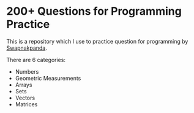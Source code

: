 # 200+ Questions for Programming Practice

This is a repository which I use to practice question for programming by [Swapnakpanda](https://twitter.com/swapnakpanda/status/1527865807539425280?s=20&t=9FyJuf2eT9FN8HZx6BpFYg).

There are 6 categories:

* Numbers
* Geometric Measurements
* Arrays
* Sets
* Vectors
* Matrices
